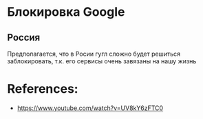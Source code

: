 # Блокировка Google
## Россия
Предполагается, что в Росии гугл сложно будет решиться заблокировать, т.к. его сервисы очень завязаны на нашу жизнь

# References:
- https://www.youtube.com/watch?v=UV8kY6zFTC0